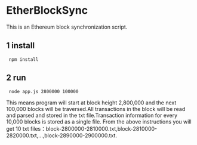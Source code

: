 # EtherBlockSync
This is an Ethereum block synchronization script.

## 1 install
     npm install
## 2 run
     node app.js 2800000 100000
This means program will start at block height 2,800,000 and the next 100,000 blocks will be traversed.All transactions in the block will be read and parsed and stored in the txt file.Transaction information for every 10,000 blocks is stored as a single file.
From the above instructions you will get 10 txt files：block-2800000-2810000.txt,block-2810000-2820000.txt,...,block-2890000-2900000.txt.